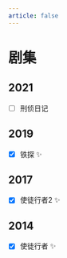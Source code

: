 ```yaml
---
article: false
---
```


# 剧集

## 2021

- [ ] 刑侦日记

## 2019

- [x] 铁探 ✨

## 2017

- [x] 使徒行者2 ✨

## 2014

- [x] 使徒行者 ✨